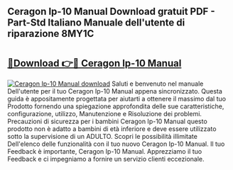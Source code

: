 ## Ceragon Ip-10 Manual Download gratuit PDF - Part-Std Italiano Manuale dell'utente di riparazione 8MY1C

# <h2><a href="http://dfbmum.blite.top/?on=Ceragon+Ip-10+Manual">🔗Download 👉🔴 Ceragon Ip-10 Manual</a></h2>

[![Ceragon Ip-10 Manual download](https://i.imgur.com/lujVjoI.png)](http://dfbmum.blite.top/?on=Ceragon+Ip-10+Manual)
Saluti e benvenuto nel manuale Dell'utente per il tuo Ceragon Ip-10 Manual appena sincronizzato. Questa guida è appositamente progettata per aiutarti a ottenere il massimo dal tuo Prodotto fornendo una spiegazione approfondita delle sue caratteristiche, configurazione, utilizzo, Manutenzione e Risoluzione dei problemi. Precauzioni di sicurezza per i bambini Ceragon Ip-10 Manual questo prodotto non è adatto a bambini di età inferiore e deve essere utilizzato sotto la supervisione di un ADULTO. Scopri le possibilità illimitate Dell'elenco delle funzionalità con il tuo nuovo Ceragon Ip-10 Manual. Il tuo Feedback è importante, Ceragon Ip-10 Manual. Apprezziamo il tuo Feedback e ci impegniamo a fornire un servizio clienti eccezionale.
